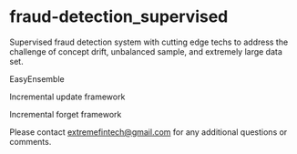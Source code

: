 # fraud-detection_supervised
Supervised fraud detection system with cutting edge techs to address the challenge of concept drift, unbalanced sample, and extremely large data set.


EasyEnsemble


Incremental update framework


Incremental forget framework


Please contact extremefintech@gmail.com for any additional questions or comments.

